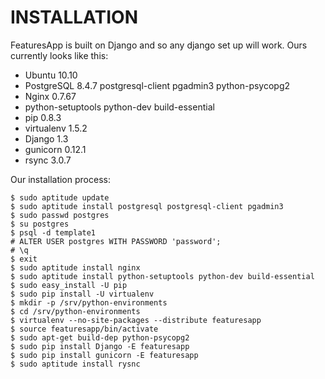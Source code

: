 INSTALLATION
============

FeaturesApp is built on Django and so any django set up will work. Ours 
currently looks like this:

- Ubuntu 10.10
- PostgreSQL 8.4.7 postgresql-client pgadmin3 python-psycopg2
- Nginx 0.7.67
- python-setuptools python-dev build-essential
- pip 0.8.3
- virtualenv 1.5.2
- Django 1.3
- gunicorn 0.12.1
- rsync 3.0.7

Our installation process:

    $ sudo aptitude update
    $ sudo aptitude install postgresql postgresql-client pgadmin3
    $ sudo passwd postgres
    $ su postgres
    $ psql -d template1
    # ALTER USER postgres WITH PASSWORD 'password';
    # \q
    $ exit
    $ sudo aptitude install nginx
    $ sudo aptitude install python-setuptools python-dev build-essential
    $ sudo easy_install -U pip
    $ sudo pip install -U virtualenv
    $ mkdir -p /srv/python-environments
    $ cd /srv/python-environments
    $ virtualenv --no-site-packages --distribute featuresapp
    $ source featuresapp/bin/activate
    $ sudo apt-get build-dep python-psycopg2
    $ sudo pip install Django -E featuresapp
    $ sudo pip install gunicorn -E featuresapp
    $ sudo aptitude install rysnc
